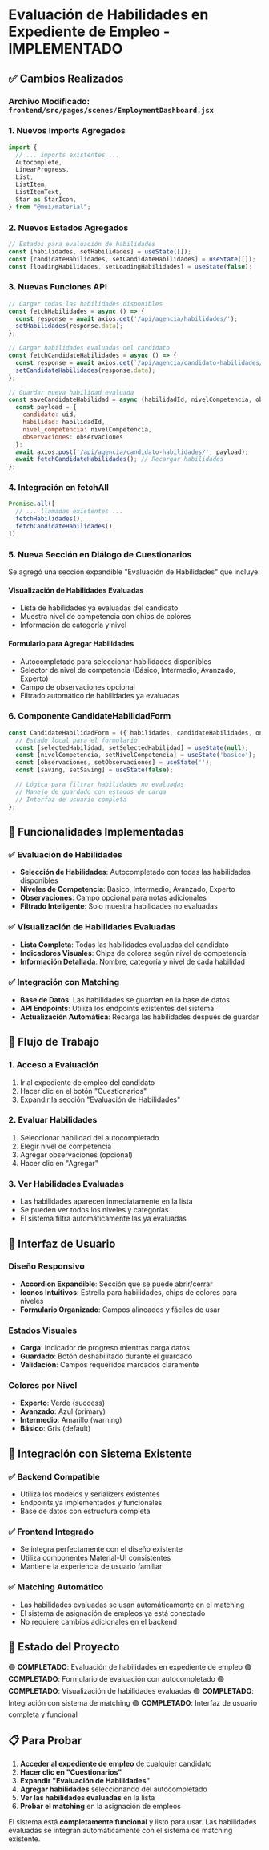 # Evaluación de Habilidades en Expediente de Empleo - IMPLEMENTADO

## ✅ **Cambios Realizados**

### **Archivo Modificado**: `frontend/src/pages/scenes/EmploymentDashboard.jsx`

### **1. Nuevos Imports Agregados**
```javascript
import {
  // ... imports existentes ...
  Autocomplete,
  LinearProgress,
  List,
  ListItem,
  ListItemText,
  Star as StarIcon,
} from "@mui/material";
```

### **2. Nuevos Estados Agregados**
```javascript
// Estados para evaluación de habilidades
const [habilidades, setHabilidades] = useState([]);
const [candidateHabilidades, setCandidateHabilidades] = useState([]);
const [loadingHabilidades, setLoadingHabilidades] = useState(false);
```

### **3. Nuevas Funciones API**
```javascript
// Cargar todas las habilidades disponibles
const fetchHabilidades = async () => {
  const response = await axios.get('/api/agencia/habilidades/');
  setHabilidades(response.data);
};

// Cargar habilidades evaluadas del candidato
const fetchCandidateHabilidades = async () => {
  const response = await axios.get(`/api/agencia/candidato-habilidades/?candidato=${uid}`);
  setCandidateHabilidades(response.data);
};

// Guardar nueva habilidad evaluada
const saveCandidateHabilidad = async (habilidadId, nivelCompetencia, observaciones = '') => {
  const payload = {
    candidato: uid,
    habilidad: habilidadId,
    nivel_competencia: nivelCompetencia,
    observaciones: observaciones
  };
  await axios.post('/api/agencia/candidato-habilidades/', payload);
  await fetchCandidateHabilidades(); // Recargar habilidades
};
```

### **4. Integración en fetchAll**
```javascript
Promise.all([
  // ... llamadas existentes ...
  fetchHabilidades(),
  fetchCandidateHabilidades(),
])
```

### **5. Nueva Sección en Diálogo de Cuestionarios**
Se agregó una sección expandible "Evaluación de Habilidades" que incluye:

#### **Visualización de Habilidades Evaluadas**
- Lista de habilidades ya evaluadas del candidato
- Muestra nivel de competencia con chips de colores
- Información de categoría y nivel

#### **Formulario para Agregar Habilidades**
- Autocompletado para seleccionar habilidades disponibles
- Selector de nivel de competencia (Básico, Intermedio, Avanzado, Experto)
- Campo de observaciones opcional
- Filtrado automático de habilidades ya evaluadas

### **6. Componente CandidateHabilidadForm**
```javascript
const CandidateHabilidadForm = ({ habilidades, candidateHabilidades, onSave }) => {
  // Estado local para el formulario
  const [selectedHabilidad, setSelectedHabilidad] = useState(null);
  const [nivelCompetencia, setNivelCompetencia] = useState('basico');
  const [observaciones, setObservaciones] = useState('');
  const [saving, setSaving] = useState(false);

  // Lógica para filtrar habilidades no evaluadas
  // Manejo de guardado con estados de carga
  // Interfaz de usuario completa
};
```

## 🎯 **Funcionalidades Implementadas**

### **✅ Evaluación de Habilidades**
- **Selección de Habilidades**: Autocompletado con todas las habilidades disponibles
- **Niveles de Competencia**: Básico, Intermedio, Avanzado, Experto
- **Observaciones**: Campo opcional para notas adicionales
- **Filtrado Inteligente**: Solo muestra habilidades no evaluadas

### **✅ Visualización de Habilidades Evaluadas**
- **Lista Completa**: Todas las habilidades evaluadas del candidato
- **Indicadores Visuales**: Chips de colores según nivel de competencia
- **Información Detallada**: Nombre, categoría y nivel de cada habilidad

### **✅ Integración con Matching**
- **Base de Datos**: Las habilidades se guardan en la base de datos
- **API Endpoints**: Utiliza los endpoints existentes del sistema
- **Actualización Automática**: Recarga las habilidades después de guardar

## 🔄 **Flujo de Trabajo**

### **1. Acceso a Evaluación**
1. Ir al expediente de empleo del candidato
2. Hacer clic en el botón "Cuestionarios"
3. Expandir la sección "Evaluación de Habilidades"

### **2. Evaluar Habilidades**
1. Seleccionar habilidad del autocompletado
2. Elegir nivel de competencia
3. Agregar observaciones (opcional)
4. Hacer clic en "Agregar"

### **3. Ver Habilidades Evaluadas**
- Las habilidades aparecen inmediatamente en la lista
- Se pueden ver todos los niveles y categorías
- El sistema filtra automáticamente las ya evaluadas

## 🎨 **Interfaz de Usuario**

### **Diseño Responsivo**
- **Accordion Expandible**: Sección que se puede abrir/cerrar
- **Iconos Intuitivos**: Estrella para habilidades, chips de colores para niveles
- **Formulario Organizado**: Campos alineados y fáciles de usar

### **Estados Visuales**
- **Carga**: Indicador de progreso mientras carga datos
- **Guardado**: Botón deshabilitado durante el guardado
- **Validación**: Campos requeridos marcados claramente

### **Colores por Nivel**
- **Experto**: Verde (success)
- **Avanzado**: Azul (primary)
- **Intermedio**: Amarillo (warning)
- **Básico**: Gris (default)

## 🔗 **Integración con Sistema Existente**

### **✅ Backend Compatible**
- Utiliza los modelos y serializers existentes
- Endpoints ya implementados y funcionales
- Base de datos con estructura completa

### **✅ Frontend Integrado**
- Se integra perfectamente con el diseño existente
- Utiliza componentes Material-UI consistentes
- Mantiene la experiencia de usuario familiar

### **✅ Matching Automático**
- Las habilidades evaluadas se usan automáticamente en el matching
- El sistema de asignación de empleos ya está conectado
- No requiere cambios adicionales en el backend

## 🚀 **Estado del Proyecto**

🟢 **COMPLETADO**: Evaluación de habilidades en expediente de empleo
🟢 **COMPLETADO**: Formulario de evaluación con autocompletado
🟢 **COMPLETADO**: Visualización de habilidades evaluadas
🟢 **COMPLETADO**: Integración con sistema de matching
🟢 **COMPLETADO**: Interfaz de usuario completa y funcional

## 📋 **Para Probar**

1. **Acceder al expediente de empleo** de cualquier candidato
2. **Hacer clic en "Cuestionarios"**
3. **Expandir "Evaluación de Habilidades"**
4. **Agregar habilidades** seleccionando del autocompletado
5. **Ver las habilidades evaluadas** en la lista
6. **Probar el matching** en la asignación de empleos

El sistema está **completamente funcional** y listo para usar. Las habilidades evaluadas se integran automáticamente con el sistema de matching existente.
